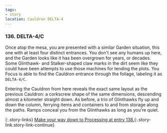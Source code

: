 ```yaml
---
tags:
- story
location: Cauldron DELTA-4
---
```


### 136. DELTA-4/C

Once atop the mesa, you are presented with a similar Garden situation, this one with at least four distinct entrances.
You don't see any humans up here, and the Garden looks like it has been overgrown for years, or decades.
Some Glinthawk- and Stalker-shaped claw marks in the dirt seem like they could have been attempts to use those machines for tending the plots.
You Focus is able to find the Cauldron entrance through the foliage, labeling it as `DELTA-4/C`.

Entering the Cauldron from here reveals the exact same layout as the previous Cauldron: a corkscrew shape of the same dimensions, descending almost a kilometer straight down.
As before, a trio of Glinthawks fly up and down the column, ferrying items and containers to and from storage along the paths.
Ramps conceal you from the Glinthawks as long as you're quiet.

{:.story-links}
[Make your way down to Processing at entry 138.](138-delta4-processing.md){:.story-link.story-link-continue}
